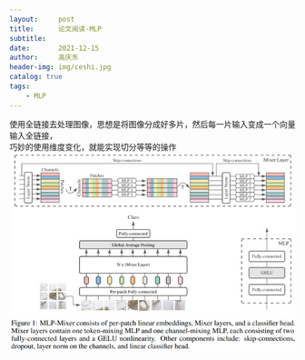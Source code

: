 ```yaml
---
layout:     post
title:      论文阅读-MLP
subtitle:   
date:       2021-12-15
author:     高庆东
header-img: img/ceshi.jpg
catalog: true
tags:
    - MLP
---
```


使用全链接去处理图像，思想是将图像分成好多片，然后每一片输入变成一个向量输入全链接，  
巧妙的使用维度变化，就能实现切分等等的操作
![cl](/img/20230313/mlp.jpg) 